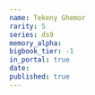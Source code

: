 ```yaml
---
name: Tekeny Ghemor
rarity: 5
series: ds9
memory_alpha:
bigbook_tier: -1
in_portal: true
date:
published: true
---
```



